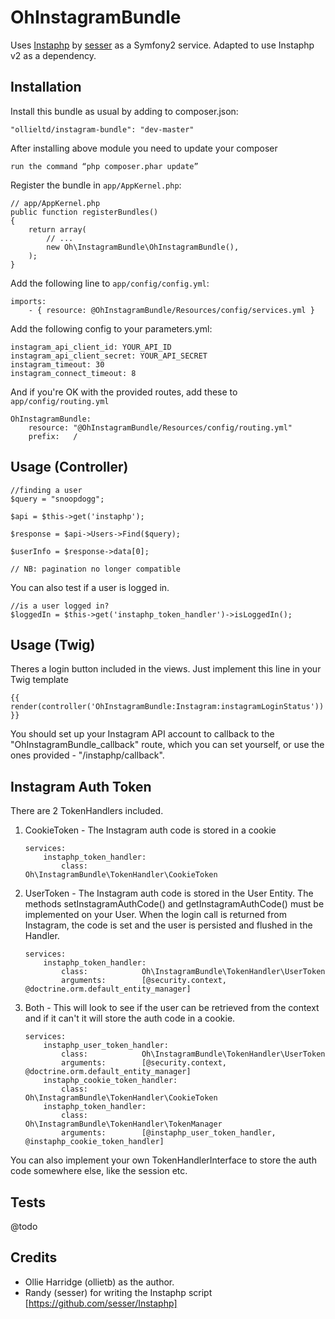 OhInstagramBundle
=================

Uses [Instaphp](https://github.com/sesser/Instaphp) by [sesser](https://github.com/sesser) as a Symfony2 service. Adapted to use Instaphp v2 as a dependency.

Installation
------------

Install this bundle as usual by adding to composer.json:

    "ollieltd/instagram-bundle": "dev-master"
    
After installing above module you need to update your composer

    run the command “php composer.phar update”

Register the bundle in `app/AppKernel.php`:

    // app/AppKernel.php
    public function registerBundles()
    {
        return array(
            // ...
            new Oh\InstagramBundle\OhInstagramBundle(),
        );
    }

Add the following line to `app/config/config.yml`:

	imports:
		- { resource: @OhInstagramBundle/Resources/config/services.yml }

Add the following config to your parameters.yml:

    instagram_api_client_id: YOUR_API_ID
    instagram_api_client_secret: YOUR_API_SECRET
    instagram_timeout: 30
    instagram_connect_timeout: 8

And if you're OK with the provided routes, add these to `app/config/routing.yml`

    OhInstagramBundle:
        resource: "@OhInstagramBundle/Resources/config/routing.yml"
        prefix:   /

Usage (Controller)
------------

    //finding a user
    $query = "snoopdogg";

    $api = $this->get('instaphp');
		
    $response = $api->Users->Find($query);

    $userInfo = $response->data[0];

    // NB: pagination no longer compatible

You can also test if a user is logged in.

    //is a user logged in?
    $loggedIn = $this->get('instaphp_token_handler')->isLoggedIn();

Usage (Twig)
------------

Theres a login button included in the views. Just implement this line in your
Twig template

    {{ render(controller('OhInstagramBundle:Instagram:instagramLoginStatus')) }}

You should set up your Instagram API account to callback to the
"OhInstagramBundle_callback" route, which you can set yourself, or use the ones
provided - "/instaphp/callback".

Instagram Auth Token
-----------

There are 2 TokenHandlers included.

1.  CookieToken - The Instagram auth code is stored in a cookie

        services:
            instaphp_token_handler:
                class:            Oh\InstagramBundle\TokenHandler\CookieToken
 
2.  UserToken - The Instagram auth code is stored in the User Entity. The methods 
setInstagramAuthCode() and getInstagramAuthCode() must be implemented on your 
User. When the login call is returned from Instagram, the code is set and the 
user is persisted and flushed in the Handler.

        services:
            instaphp_token_handler:
                class:            Oh\InstagramBundle\TokenHandler\UserToken
                arguments:        [@security.context, @doctrine.orm.default_entity_manager]

3.  Both - This will look to see if the user can be retrieved from the context
and if it can't it will store the auth code in a cookie.

        services:
            instaphp_user_token_handler:
                class:            Oh\InstagramBundle\TokenHandler\UserToken
                arguments:        [@security.context, @doctrine.orm.default_entity_manager]
            instaphp_cookie_token_handler:
                class:            Oh\InstagramBundle\TokenHandler\CookieToken
            instaphp_token_handler:
                class:            Oh\InstagramBundle\TokenHandler\TokenManager
                arguments:        [@instaphp_user_token_handler, @instaphp_cookie_token_handler]

You can also implement your own TokenHandlerInterface to store the auth code
somewhere else, like the session etc.

Tests
-------

@todo

Credits
-------

* Ollie Harridge (ollietb) as the author.
* Randy (sesser) for writing the Instaphp script [https://github.com/sesser/Instaphp]
